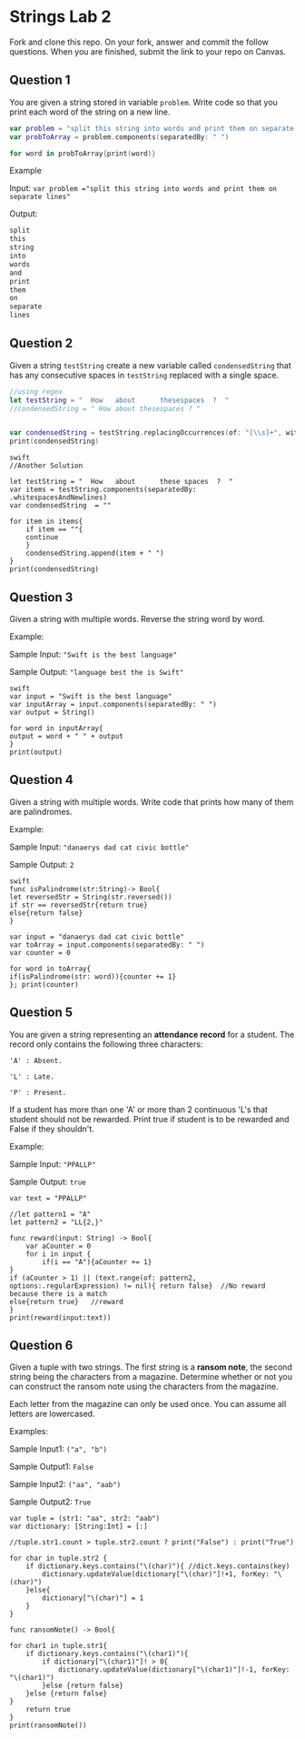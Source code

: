 # Strings Lab 2

Fork and clone this repo. On your fork, answer and commit the follow questions. When you are finished, submit the link to your repo on Canvas.

## Question 1

You are given a string stored in variable `problem`. Write code so that you print each word of the string on a new line.

```swift
var problem = "split this string into words and print them on separate lines"
var probToArray = problem.components(separatedBy: " ")

for word in probToArray{print(word)}
```

Example

Input:
`var problem ="split this string into words and print them on separate lines"`

Output:
```swift
split
this
string
into
words
and
print
them
on
separate
lines
```


## Question 2

Given a string `testString` create a new variable called `condensedString` that has any consecutive spaces in `testString` replaced with a single space.

```swift
//using regex
let testString = "  How   about      thesespaces  ?  "
//condensedString = " How about thesespaces ? "


var condensedString = testString.replacingOccurrences(of: "[\\s]+", with: " ", options: .regularExpression, range: nil)
print(condensedString)

```
```
swift
//Another Solution

let testString = "  How   about      these spaces  ?  "
var items = testString.components(separatedBy: .whitespacesAndNewlines)
var condensedString  = ""

for item in items{
    if item == ""{
    continue
    }
    condensedString.append(item + " ")
}
print(condensedString)

```


## Question 3

Given a string with multiple words. Reverse the string word by word.

Example:

Sample Input: `"Swift is the best language"`

Sample Output: `"language best the is Swift"`


```
swift
var input = "Swift is the best language"
var inputArray = input.components(separatedBy: " ")
var output = String()

for word in inputArray{
output = word + " " + output
}
print(output)
```


## Question 4

Given a string with multiple words. Write code that prints how many of them are palindromes.

Example:

Sample Input: `"danaerys dad cat civic bottle"`

Sample Output: `2`

```
swift
func isPalindrome(str:String)-> Bool{
let reversedStr = String(str.reversed())
if str == reversedStr{return true}
else{return false}
}

var input = "danaerys dad cat civic bottle"
var toArray = input.components(separatedBy: " ")
var counter = 0

for word in toArray{
if(isPalindrome(str: word)){counter += 1}
}; print(counter)

```


## Question 5

You are given a string representing an **attendance record** for a student. The record only contains the following three characters:

`'A' : Absent.`

`'L' : Late.`

`'P' : Present.`

If a student has more than one 'A' or more than 2 continuous 'L's that student should not be rewarded. Print true if student is to be rewarded and False if they shouldn't.

Example:

Sample Input: `"PPALLP"`

Sample Output: `true`

```
var text = "PPALLP"

//let pattern1 = "A"
let pattern2 = "LL{2,}"  

func reward(input: String) -> Bool{
    var aCounter = 0
    for i in input {
        if(i == "A"){aCounter += 1}
}
if (aCounter > 1) || (text.range(of: pattern2, options:.regularExpression) != nil){ return false}  //No reward because there is a match
else{return true}   //reward
}
print(reward(input:text))

```



## Question 6

Given a tuple with two strings. The first string is a **ransom note**, the second string being the characters from a magazine. Determine whether or not you can construct the ransom note using the characters from the magazine.

Each letter from the magazine can only be used once. You can assume all letters are lowercased.

Examples:

Sample Input1: `("a", "b")`

Sample Output1: `False`

Sample Input2: `("aa", "aab")`

Sample Output2: `True`

```
var tuple = (str1: "aa", str2: "aab")
var dictionary: [String:Int] = [:]

//tuple.str1.count > tuple.str2.count ? print("False") : print("True")

for char in tuple.str2 {
    if dictionary.keys.contains("\(char)"){ //dict.keys.contains(key)
        dictionary.updateValue(dictionary["\(char)"]!+1, forKey: "\(char)")
    }else{
        dictionary["\(char)"] = 1
    }
}

func ransomNote() -> Bool{

for char1 in tuple.str1{
    if dictionary.keys.contains("\(char1)"){
        if dictionary["\(char1)"]! > 0{
            dictionary.updateValue(dictionary["\(char1)"]!-1, forKey: "\(char1)")
        }else {return false}
    }else {return false}
}
    return true
}
print(ransomNote())

```



